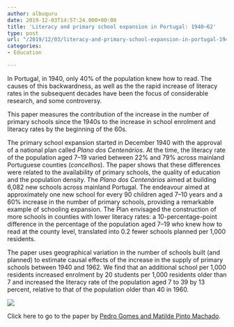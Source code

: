 ```yaml
---
author: albuquru
date: 2019-12-03T14:57:24.000+00:00
title: 'Literacy and primary school expansion in Portugal: 1940–62'
type: post
url: "/2019/12/03/literacy-and-primary-school-expansion-in-portugal-1940-62/"
categories:
- Education

---
```

In Portugal, in 1940, only 40% of the population knew how to read. The causes of this backwardness, as well as the the rapid increase of literacy rates in the subsequent decades have been the focus of considerable research, and some controversy.

This paper measures the contribution of the increase in the number of primary schools since the 1940s to the increase in school enrolment and literacy rates by the beginning of the 60s.

The primary school expansion started in December 1940 with the approval of a national plan called _Plano dos Centenários_. At the time, the literacy rate of the population aged 7–19 varied between 22% and 79% across mainland Portuguese counties (_concelhos_). The paper shows that these differences were related to the availability of primary schools, the quality of education and the population density. The _Plano dos Centenários_ aimed at building 6,082 new schools across mainland Portugal. The endeavour aimed at approximately one new school for every 90 children aged 7–10 years and a 60% increase in the number of primary schools, providing a remarkable example of schooling expansion. The Plan envisaged the construction of more schools in counties with lower literacy rates: a 10-percentage-point difference in the percentage of the population aged 7–19 who knew how to read at the county level, translated into 0.2 fewer schools planned per 1,000 residents.

The paper uses geographical variation in the number of schools built (and planned) to estimate causal effects of the increase in the supply of primary schools between 1940 and 1962. We find that an additional school per 1,000 residents increased enrolment by 20 students per 1,000 residents older than 7 and increased the literacy rate of the population aged 7 to 39 by 13 percent, relative to that of the population older than 40 in 1960.

![](/v1585066179/research_report/2019/12/research_report_2019_12_image_nsfpra.png)

Click here to go to the paper by [Pedro Gomes and Matilde Pinto Machado](https://www.cambridge.org/core/journals/revista-de-historia-economica-journal-of-iberian-and-latin-american-economic-history/article/literacy-and-primary-school-expansion-in-portugal-194062/4293880054BF0A8DD101CC0335BC8734).